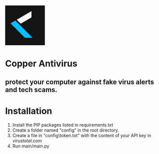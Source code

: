 ![Icon](src/icon_small.png)
# Copper Antivirus
## protect your computer against fake virus alerts and tech scams.

# Installation
1. Install the PIP packages listed in requirements.txt
2. Create a folder named "config" in the root directory.
3. Create a file in "config\token.txt" with the content of your API key in *virustotal.com*
4. Run main/main.py